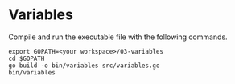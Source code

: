 # Variables

Compile and run the executable file with the following commands.

```
export GOPATH=<your workspace>/03-variables
cd $GOPATH
go build -o bin/variables src/variables.go
bin/variables
```
